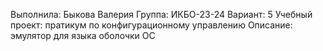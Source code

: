 Выполнила: Быкова Валерия
Группа: ИКБО-23-24
Вариант: 5
Учебный проект: пратикум по конфигурационному управлению
Описание: эмулятор для языка оболочки ОС
